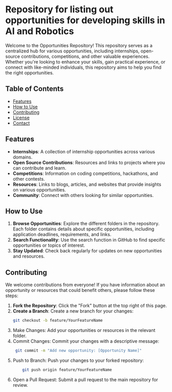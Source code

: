 # Repository for listing out opportunities for developing skills in AI and Robotics 

Welcome to the Opportunities Repository! This repository serves as a centralized hub for various opportunities, including internships, open-source contributions, competitions, and other valuable experiences. Whether you're looking to enhance your skills, gain practical experience, or connect with like-minded individuals, this repository aims to help you find the right opportunities. 

## Table of Contents

- [Features](#features)
- [How to Use](#how-to-use)
- [Contributing](#contributing)
- [License](#LICENSE)
- [Contact](#contact)

## Features

- **Internships**: A collection of internship opportunities across various domains.
- **Open Source Contributions**: Resources and links to projects where you can contribute and learn.
- **Competitions**: Information on coding competitions, hackathons, and other contests.
- **Resources**: Links to blogs, articles, and websites that provide insights on various opportunities.
- **Community**: Connect with others looking for similar opportunities.

## How to Use

1. **Browse Opportunities**: Explore the different folders in the repository. Each folder contains details about specific opportunities, including application deadlines, requirements, and links.
2. **Search Functionality**: Use the search function in GitHub to find specific opportunities or topics of interest.
3. **Stay Updated**: Check back regularly for updates on new opportunities and resources.

## Contributing

We welcome contributions from everyone! If you have information about an opportunity or resources that could benefit others, please follow these steps:

1. **Fork the Repository**: Click the "Fork" button at the top right of this page.
2. **Create a Branch**: Create a new branch for your changes:
   ```bash
   git checkout -b feature/YourFeatureName
3. Make Changes: Add your opportunities or resources in the relevant folder.
4. Commit Changes: Commit your changes with a descriptive message:
   ```bash
    git commit -m "Add new opportunity: [Opportunity Name]"
5. Push to Branch: Push your changes to your forked repository:
   ```bash
       git push origin feature/YourFeatureName
6. Open a Pull Request: Submit a pull request to the main repository for review.
